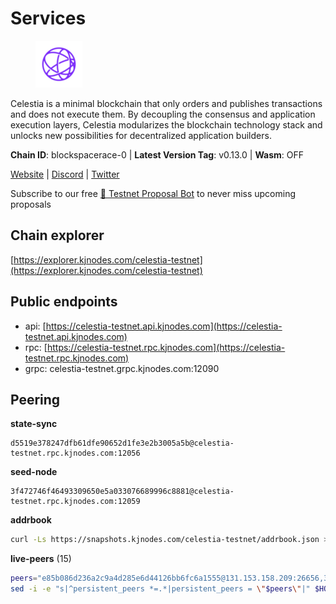 # Services

<figure><img src="https://raw.githubusercontent.com/kj89/cosmos-images/main/logos/celestia.png" alt=""><figcaption></figcaption></figure>

Celestia is a minimal blockchain that only orders and publishes transactions and  does not execute them. By decoupling the consensus and application execution layers,  Celestia modularizes the blockchain technology stack and unlocks new possibilities  for decentralized application builders.

**Chain ID**: blockspacerace-0 | **Latest Version Tag**: v0.13.0 | **Wasm**: OFF

[Website](https://celestia.org) | [Discord](https://discord.gg/celestiacommunity) | [Twitter](https://twitter.com/CelestiaOrg)



Subscribe to our free [🤖 Testnet Proposal Bot](https://t.me/kjnodes_testnet_proposal_bot) to never miss upcoming proposals


## Chain explorer
[https://explorer.kjnodes.com/celestia-testnet](https://explorer.kjnodes.com/celestia-testnet)

## Public endpoints

* api: [https://celestia-testnet.api.kjnodes.com](https://celestia-testnet.api.kjnodes.com)
* rpc: [https://celestia-testnet.rpc.kjnodes.com](https://celestia-testnet.rpc.kjnodes.com)
* grpc: celestia-testnet.grpc.kjnodes.com:12090

## Peering

**state-sync**

```text
d5519e378247dfb61dfe90652d1fe3e2b3005a5b@celestia-testnet.rpc.kjnodes.com:12056
```

**seed-node**

```text
3f472746f46493309650e5a033076689996c8881@celestia-testnet.rpc.kjnodes.com:12059
```

**addrbook**
```bash
curl -Ls https://snapshots.kjnodes.com/celestia-testnet/addrbook.json > $HOME/.celestia-app/config/addrbook.json
```

**live-peers** (15)
```bash
peers="e85b086d236a2c9a4d285e6d44126bb6fc6a1555@131.153.158.209:26656,3e3d0887865ca6feaf7e99a50dbfb41e591a9781@141.94.138.48:26688,5fa6853eb52bc3a5ff1fe56b988515d16644819a@65.21.232.33:2000,d5519e378247dfb61dfe90652d1fe3e2b3005a5b@65.109.68.190:12056,80ef97d24a7f7072bff45b1822f97982f483b047@74.208.94.42:26656,73e2aa2de6080734152b54020464fb9ba752a7dd@194.36.145.127:26656,ae95e8d93a0822a763823551c163d15d4cdce944@116.202.227.117:20656,8f14ec71e1d712c912c27485a169c2519628cfb6@185.225.232.196:21656,c97019ef9ee43e93ad9019514b612e6b8363c3fd@138.201.63.38:26686,f6070ab2af725d4f62bb81dbd30dc2047bc66d04@65.108.193.249:2270,af66f28f19f747bd2b5a18d91d143dc8e035f86a@47.147.226.228:52656,10297d22a2f1f66bfb9f2c8f7d7152660bfffd92@65.109.32.148:26116,393dc0c641caf09dcbc192df440562af60d6958e@149.102.157.17:11656,fedea9723696360d429a23792225594779cc7cd7@65.108.231.124:11656,bd958914e4baac42f1c28fbae24e920bb0072535@65.109.71.210:26656"
sed -i -e "s|^persistent_peers *=.*|persistent_peers = \"$peers\"|" $HOME/.celestia-app/config/config.toml
```
